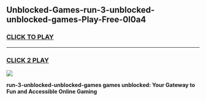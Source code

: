 
## Unblocked-Games-run-3-unblocked-unblocked-games-Play-Free-0l0a4
<h3>
<a href="https://premium76.site?title=run-3-unblocked-unblocked-games&ref=18A1">CLICK TO PLAY</a></h3>
<hr>

<h3>
<a href="https://premium76.site?title=run-3-unblocked-unblocked-games&ref=18A1">CLICK 2 PLAY</a>
  
</h3>

<a href="https://premium76.site?title=run-3-unblocked-unblocked-games&ref=18A1"><img src="https://clearcache.store/games.png"></a>


**run-3-unblocked-unblocked-games games unblocked: Your Gateway to Fun and Accessible Online Gaming**
